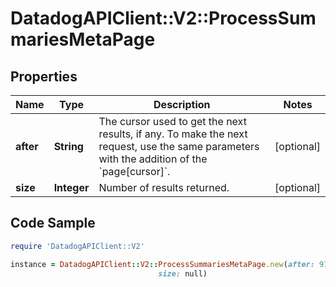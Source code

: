 # DatadogAPIClient::V2::ProcessSummariesMetaPage

## Properties

Name | Type | Description | Notes
------------ | ------------- | ------------- | -------------
**after** | **String** | The cursor used to get the next results, if any. To make the next request, use the same parameters with the addition of the &#x60;page[cursor]&#x60;. | [optional] 
**size** | **Integer** | Number of results returned. | [optional] 

## Code Sample

```ruby
require 'DatadogAPIClient::V2'

instance = DatadogAPIClient::V2::ProcessSummariesMetaPage.new(after: 911abf1204838d9cdfcb9a96d0b6a1bd03e1b514074f1ce1737c4cbd,
                                 size: null)
```



